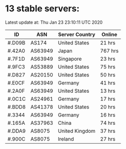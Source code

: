 # 13 stable servers:

Latest update at: Thu Jan 23 23:10:11 UTC 2020

| ID | ASN | Server Country | Online |
| -- | --- | -------------- | ------ |
| #.D09B | AS174 | United States | 21 hrs |
| #.42A0 | AS63949 | Japan | 767 hrs |
| #.7F1D | AS63949 | Singapore | 23 hrs |
| #.9FC3 | AS53889 | United States | 75 hrs |
| #.D827 | AS20150 | United States | 50 hrs |
| #.E0CF | AS63949 | Germany | 41 hrs |
| #.2A0F | AS63949 | United States | 13 hrs |
| #.0C1C | AS24961 | Germany | 17 hrs |
| #.BDD8 | AS41378 | United States | 20 hrs |
| #.3344 | AS63949 | Germany | 16 hrs |
| #.165A | AS37963 | China | 74 hrs |
| #.DDA9 | AS8075 | United Kingdom | 37 hrs |
| #.900C | AS8075 | Ireland | 27 hrs |

